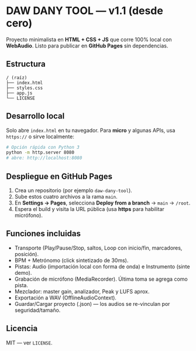# DAW DANY TOOL — v1.1 (desde cero)

Proyecto minimalista en **HTML + CSS + JS** que corre 100% local con **WebAudio**. Listo para publicar en **GitHub Pages** sin dependencias.

## Estructura
```
/ (raíz)
├── index.html
├── styles.css
├── app.js
└── LICENSE
```

## Desarrollo local
Solo abre `index.html` en tu navegador. Para **micro** y algunas APIs, usa `https://` o sirve localmente:

```bash
# Opción rápida con Python 3
python -m http.server 8080
# abre: http://localhost:8080
```

## Despliegue en GitHub Pages
1. Crea un repositorio (por ejemplo `daw-dany-tool`).
2. Sube estos cuatro archivos a la rama `main`.
3. En **Settings → Pages**, selecciona **Deploy from a branch** → `main` → `/root`.
4. Espera el build y visita la URL pública (usa **https** para habilitar micrófono).

## Funciones incluidas
- Transporte (Play/Pause/Stop, saltos, Loop con inicio/fin, marcadores, posición).
- BPM + Metrónomo (click sintetizado de 30ms).
- Pistas: Audio (importación local con forma de onda) e Instrumento (sinte demo).
- Grabación de micrófono (MediaRecorder). Última toma se agrega como pista.
- Mezclador: master gain, analizador, Peak y LUFS aprox.
- Exportación a WAV (OfflineAudioContext).
- Guardar/Cargar proyecto (.json) — los audios se re-vinculan por seguridad/tamaño.

## Licencia
MIT — ver `LICENSE`.
